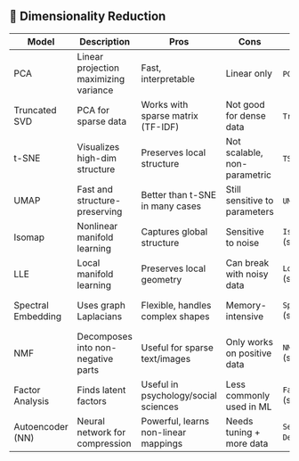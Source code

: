 ## 📌 Dimensionality Reduction

| Model                  | Description                                           | Pros                                               | Cons                                              | Example Code                                    | Notes                             |
|------------------------|-------------------------------------------------------|----------------------------------------------------|---------------------------------------------------|--------------------------------------------------|-----------------------------------|
| PCA                    | Linear projection maximizing variance                | Fast, interpretable                                | Linear only                                       | `PCA()` (sklearn)                                | Use with dense data               |
| Truncated SVD          | PCA for sparse data                                  | Works with sparse matrix (TF-IDF)                  | Not good for dense data                           | `TruncatedSVD()` (sklearn)                      | Use in NLP                        |
| t-SNE                  | Visualizes high-dim structure                        | Preserves local structure                          | Not scalable, non-parametric                      | `TSNE()` (sklearn.manifold)                     | For visualization only            |
| UMAP                   | Fast and structure-preserving                        | Better than t-SNE in many cases                    | Still sensitive to parameters                     | `UMAP()` (umap-learn)                           | Great for clusters                |
| Isomap                 | Nonlinear manifold learning                          | Captures global structure                          | Sensitive to noise                                | `Isomap()` (sklearn.manifold)                   | Use for smooth manifolds          |
| LLE                    | Local manifold learning                              | Preserves local geometry                           | Can break with noisy data                         | `LocallyLinearEmbedding()` (sklearn.manifold)    | Good for local structure          |
| Spectral Embedding     | Uses graph Laplacians                                | Flexible, handles complex shapes                   | Memory-intensive                                  | `SpectralEmbedding()` (sklearn.manifold)         | Similar to Spectral Clustering    |
| NMF                    | Decomposes into non-negative parts                   | Useful for sparse text/images                      | Only works on positive data                       | `NMF()` (sklearn.decomposition)                 | Use with image/text features      |
| Factor Analysis        | Finds latent factors                                | Useful in psychology/social sciences               | Less commonly used in ML                          | `FactorAnalysis()` (sklearn.decomposition)      | Linear technique                  |
| Autoencoder (NN)       | Neural network for compression                       | Powerful, learns non-linear mappings               | Needs tuning + more data                          | `Sequential(..., Dense(...))` (Keras)           | Requires deep learning lib        |
